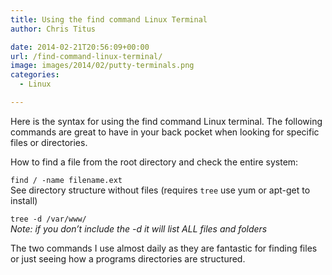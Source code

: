 ```yaml
---
title: Using the find command Linux Terminal
author: Chris Titus

date: 2014-02-21T20:56:09+00:00
url: /find-command-linux-terminal/
image: images/2014/02/putty-terminals.png
categories:
  - Linux

---
```

Here is the syntax for using the find command Linux terminal. The following commands are great to have in your back pocket when looking for specific files or directories.<!--more-->

How to find a file from the root directory and check the entire system:
  
`find / -name filename.ext`  
See directory structure without files (requires `tree` use yum or apt-get to install)
  
`tree -d /var/www/`    
_Note: if you don&#8217;t include the -d it will list ALL files and folders_

The two commands I use almost daily as they are fantastic for finding files or just seeing how a programs directories are structured.

